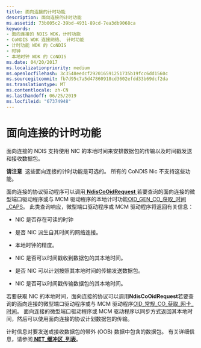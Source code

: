 ```yaml
---
title: 面向连接的计时功能
description: 面向连接的计时功能
ms.assetid: 73b005c2-39bd-4931-89cd-7ea3db9068ca
keywords:
- 面向连接的 NDIS WDK，计时功能
- CoNDIS WDK 连接网络、 计时功能
- 计时功能 WDK 的 CoNDIS
- 时钟
- 本地时钟 WDK 的 CoNDIS
ms.date: 04/20/2017
ms.localizationpriority: medium
ms.openlocfilehash: 3c3548eedcf292016591251735b19fcc6dd1560c
ms.sourcegitcommit: fb7d95c7a5d47860918cd3602efdd33b69dcf2da
ms.translationtype: MT
ms.contentlocale: zh-CN
ms.lasthandoff: 06/25/2019
ms.locfileid: "67374948"
---
```

# <a name="connection-oriented-timing-features"></a>面向连接的计时功能





面向连接的 NDIS 支持使用 NIC 的本地时间来安排数据包的传输以及时间戳发送和接收数据包。

**请注意**  这些面向连接的计时功能是可选的。 所有的 CoNDIS Nic 不支持这些功能。

 

面向连接的协议驱动程序可以调用[ **NdisCoOidRequest** ](https://docs.microsoft.com/windows-hardware/drivers/ddi/content/ndis/nf-ndis-ndiscooidrequest)若要查询的面向连接的微型端口驱动程序或与 MCM 驱动程序的本地计时功能[OID\_GEN\_CO\_获取\_时间\_CAPS](https://docs.microsoft.com/windows-hardware/drivers/network/oid-gen-co-get-time-caps)。 此类查询响应，微型端口驱动程序或 MCM 驱动程序将返回有关信息：

-   NIC 是否存在可读的时钟

-   是否 NIC 派生自其时间的网络连接。

-   本地时钟的精度。

-   NIC 是否可以时间戳收到数据包的其本地时间。

-   是否 NIC 可以计划按照其本地时间的传输发送数据包。

-   NIC 是否可以时间戳传输数据包的其本地时间。

若要获取 NIC 的本地时间，面向连接的协议可以调用**NdisCoOidRequest**若要查询的面向连接的微型端口驱动程序或与 MCM 驱动程序[OID\_常规\_CO\_获取\_网卡\_时间](https://docs.microsoft.com/windows-hardware/drivers/network/oid-gen-co-get-netcard-time)。 面向连接的微型端口驱动程序或 MCM 驱动程序以同步方式返回其本地时间，然后可以使用面向连接的协议计划数据包的传输。

计时信息对要发送或接收数据包的带外 (OOB) 数据中包含的数据包。 有关详细信息，请参阅[ **NET\_缓冲区\_列表**](https://docs.microsoft.com/windows-hardware/drivers/ddi/content/ndis/ns-ndis-_net_buffer_list)。

 

 





